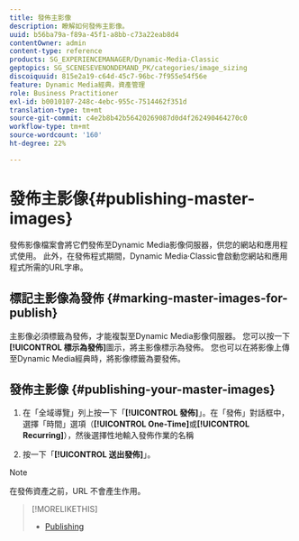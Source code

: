 ```yaml
---
title: 發佈主影像
description: 瞭解如何發佈主影像。
uuid: b56ba79a-f89a-45f1-a8bb-c73a22eab8d4
contentOwner: admin
content-type: reference
products: SG_EXPERIENCEMANAGER/Dynamic-Media-Classic
geptopics: SG_SCENESEVENONDEMAND_PK/categories/image_sizing
discoiquuid: 815e2a19-c64d-45c7-96bc-7f955e54f56e
feature: Dynamic Media經典，資產管理
role: Business Practitioner
exl-id: b0010107-248c-4ebc-955c-7514462f351d
translation-type: tm+mt
source-git-commit: c4e2b8b42b56420269087d0d4f262490464270c0
workflow-type: tm+mt
source-wordcount: '160'
ht-degree: 22%

---
```


# 發佈主影像{#publishing-master-images}

發佈影像檔案會將它們發佈至Dynamic Media影像伺服器，供您的網站和應用程式使用。 此外，在發佈程式期間，Dynamic Media·Classic會啟動您網站和應用程式所需的URL字串。

## 標記主影像為發佈 {#marking-master-images-for-publish}

主影像必須標籤為發佈，才能複製至Dynamic Media影像伺服器。 您可以按一下&#x200B;**[!UICONTROL 標示為發佈]**&#x200B;圖示，將主影像標示為發佈。 您也可以在將影像上傳至Dynamic Media經典時，將影像標籤為要發佈。

## 發佈主影像 {#publishing-your-master-images}

1. 在「全域導覽」列上按一下「**[!UICONTROL 發佈]**」。在「發佈」對話框中，選擇「時間」選項（**[!UICONTROL One-Time]**&#x200B;或&#x200B;**[!UICONTROL Recurring]**），然後選擇性地輸入發佈作業的名稱

1. 按一下「**[!UICONTROL 送出發佈]**」。

>[!NOTE]
>
>在發佈資產之前，URL 不會產生作用。

>[!MORELIKETHIS]
>
>* [Publishing](publishing-files.md#publishing_files)

